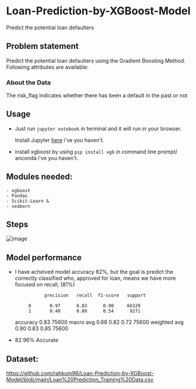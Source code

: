 # Loan-Prediction-by-XGBoost-Model
Predict the potential loan defaulters 

## Problem statement 
Predict the potential loan defaulters using the Gradient Boosting Method. Following attributes are available:

### About the Data
The risk_flag indicates whether there has been a default in the past or not

## Usage

- Just run `jupyter notebook` in terminal and it will run in your browser.

  Install Jupyter [here](http://jupyter.readthedocs.io/en/latest/install.html) i've you haven't.

- install xgboost by using `pip install xgb` in command line prompt/ anconda  i've you haven't.

## Modules needed:
```
- xgboost
- Pandas
- Scikit-Learn &
- seaborn
```
## Steps
![image](https://user-images.githubusercontent.com/86415241/142838324-f2113bf8-51a6-41f2-98e0-cb91efd932b8.png)

## Model performance
- I have acheived model accuracy 82%, but the goal is predict the correctly classified who, approved for loan, means we have more focused on recall, (81%)

                 precision   recall  f1-score   support

           0       0.97      0.83      0.90     66329
           1       0.40      0.80      0.54      9271

    accuracy                           0.83     75600
   macro avg       0.68      0.82      0.72     75600
weighted avg       0.90      0.83      0.85     75600

- 82.96% Accurate

## Dataset:
https://github.com/rahkum96/Loan-Prediction-by-XGBoost-Model/blob/main/Loan%20Prediction_Training%20Data.csv


